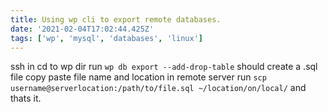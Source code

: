 ```yaml
---
title: Using wp cli to export remote databases.
date: '2021-02-04T17:02:44.425Z'
tags: ['wp', 'mysql', 'databases', 'linux']
---
```


ssh in
cd to wp dir
run  `wp db export --add-drop-table`
should create a .sql file
copy paste file name and location in remote server
run `scp username@serverlocation:/path/to/file.sql ~/location/on/local/`
and thats it.